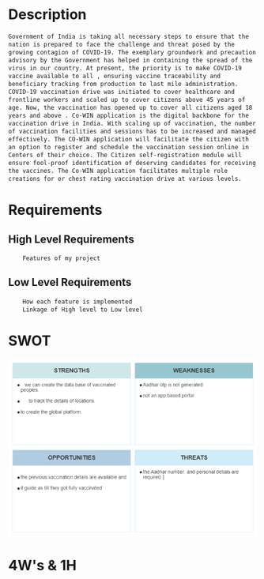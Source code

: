 # Description
    Government of India is taking all necessary steps to ensure that the nation is prepared to face the challenge and threat posed by the growing contagion of COVID-19. The exemplary groundwork and precaution advisory by the Government has helped in containing the spread of the virus in our country. At present, the priority is to make COVID-19 vaccine available to all , ensuring vaccine traceability and beneficiary tracking from production to last mile administration. COVID-19 vaccination drive was initiated to cover healthcare and frontline workers and scaled up to cover citizens above 45 years of age. Now, the vaccination has opened up to cover all citizens aged 18 years and above . Co-WIN application is the digital backbone for the vaccination drive in India. With scaling up of vaccination, the number of vaccination facilities and sessions has to be increased and managed effectively. The CO-WIN application will facilitate the citizen with an option to register and schedule the vaccination session online in Centers of their choice. The Citizen self-registration module will ensure fool-proof identification of deserving candidates for receiving the vaccines. The Co-WIN application facilitates multiple role creations for or chest rating vaccination drive at various levels.

# Requirements
  ##  High Level Requirements
        Features of my project
       
  ##  Low Level Requirements
        How each feature is implemented
        Linkage of High level to Low level
# SWOT
  ![SWOT of vacccine registration](https://github.com/rajprasanth27k/M1_COWIN-PORTAL_UTI/blob/b332d0c9ff5cc7a40af651dc028259f600ab6773/1_Requirements/SWOT%20of%20vacccine%20registration.jpg)

# 4W's & 1H

